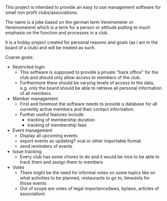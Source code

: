 This project is intended to provide an easy to use management software for small non profit clubs/associations.

The name is a joke based on the german term Vereinsmeier or Vereinsmeierei which is a term for a person or attitude putting to much emphasis on the function and processes in a club.

It is a hobby project created for personal reasons and goals (as i am in the board of a club) and will be treated as such.

Coarse goals:
* Restricted login
  * This software is supposed to provide a private "back office" for the club and should only allow access to members of the club.
  * Furthermore there should be varying levels of access to the data, e.g. only the board should be able to retrieve all personal information of all members.
* Member management
  * First and foremost the software needs to provide a database for all currently active members and their contact information.
  * Further useful features include:
    * tracking of membership duration
    * tracking of membership fees
* Event management
  * Display all upcoming events
  * export events as updating? vcal or other importable format
  * send reminders of events
* Issue tracking
  * Every club has some chores to do and it would be nice to be able to track them and assign them to members
* Votes
  * There might be the need for informal votes on some topics like on what activities to be planned, restaurants to go to, timeslots for those events
  * Out of scope are votes of legal importance(laws, bylaws, articles of association)
